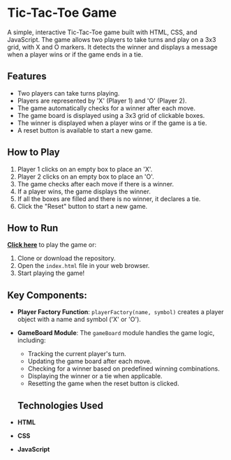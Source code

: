 # Tic-Tac-Toe Game

A simple, interactive Tic-Tac-Toe game built with HTML, CSS, and JavaScript. The game allows two players to take turns and play on a 3x3 grid, with X and O markers. It detects the winner and displays a message when a player wins or if the game ends in a tie.


## Features

- Two players can take turns playing.
- Players are represented by 'X' (Player 1) and 'O' (Player 2).
- The game automatically checks for a winner after each move.
- The game board is displayed using a 3x3 grid of clickable boxes.
- The winner is displayed when a player wins or if the game is a tie.
- A reset button is available to start a new game.


## How to Play

1. Player 1 clicks on an empty box to place an 'X'.
2. Player 2 clicks on an empty box to place an 'O'.
3. The game checks after each move if there is a winner.
4. If a player wins, the game displays the winner.
5. If all the boxes are filled and there is no winner, it declares a tie.
6. Click the "Reset" button to start a new game.


## How to Run

[**Click here**](daliet.github.io/tic-tac-toe-game/) to play the game or:

1. Clone or download the repository.
2. Open the `index.html` file in your web browser.
3. Start playing the game!


## Key Components:

- **Player Factory Function**: `playerFactory(name, symbol)` creates a player object with a name and symbol ('X' or 'O').
- **GameBoard Module**: The `gameBoard` module handles the game logic, including:
  - Tracking the current player's turn.
  - Updating the game board after each move.
  - Checking for a winner based on predefined winning combinations.
  - Displaying the winner or a tie when applicable.
  - Resetting the game when the reset button is clicked.

  ## Technologies Used

- **HTML**
- **CSS**
- **JavaScript**